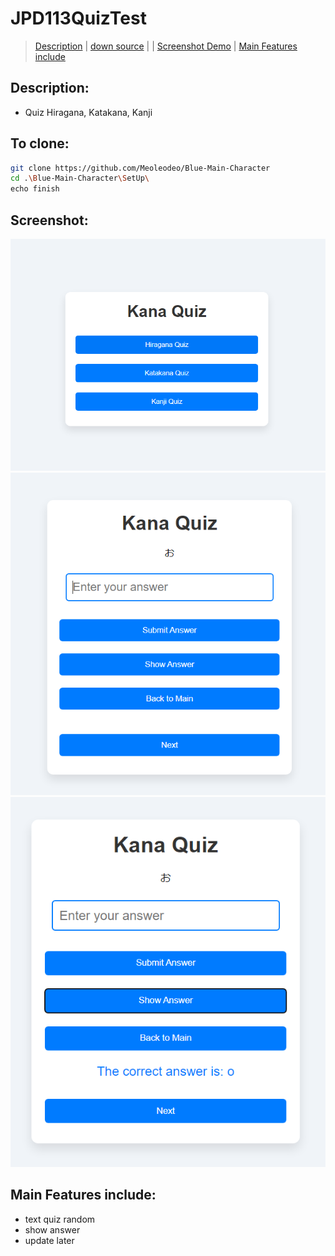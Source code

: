 # JPD113QuizTest
> [Description](#description) | [down source](#to-clone) | | [Screenshot Demo](#screenshot) | [Main Features include](#main-features-include)
## Description:
- Quiz Hiragana, Katakana, Kanji
## To clone:
```bash
git clone https://github.com/Meoleodeo/Blue-Main-Character
cd .\Blue-Main-Character\SetUp\
echo finish
```
## Screenshot:
![DEMO](./img/Demo1.png)
![DEMO](./img/Demo2.png)
![DEMO](./img/Demo3.png)

## Main Features include:
- text quiz random
- show answer
- update later
